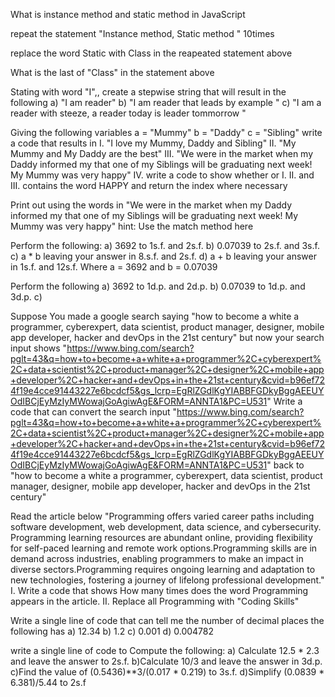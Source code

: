 What is instance method and static method in JavaScript

repeat the statement "Instance method, Static method " 10times 

replace the word Static with Class in the reapeated statement above

What is the last of "Class" in the statement above

Stating with word "I",, create a stepwise string that will result in the following a) "I am reader" b) "I am reader that leads by example " c) "I am a reader with steeze, a reader today is leader tommorrow "

Giving the following variables a = "Mummy" b = "Daddy" c = "Sibling"
write a code that results in I. "I love my Mummy, Daddy and Sibling" II. "My Mummy and My Daddy are the best" III. "We were in the market when my Daddy informed my that one of my Siblings will be graduating next week! My Mummy was very happy" IV. write a code to show whether or I. II. and III. contains the word HAPPY and return the index where necessary

Print out using the words in "We were in the market when my Daddy informed my that one of my Siblings will be graduating next week! My Mummy was very happy" hint: Use the match method here

Perform the following: a) 3692 to 1s.f. and 2s.f. b) 0.07039 to 2s.f. and 3s.f. c) a * b leaving your answer in 8.s.f. and 2s.f. d) a + b leaving your answer in 1s.f. and 12s.f. Where a = 3692 and b = 0.07039

Perform the following a) 3692 to 1d.p. and 2d.p. b) 0.07039 to 1d.p. and 3d.p. c)

Suppose You made a google search saying  "how to become a white a programmer, cyberexpert, data scientist, product manager, designer, mobile app developer, hacker and devOps in the 21st century" but now your search input shows "https://www.bing.com/search?pglt=43&q=how+to+become+a+white+a+programmer%2C+cyberexpert%2C+data+scientist%2C+product+manager%2C+designer%2C+mobile+app+developer%2C+hacker+and+devOps+in+the+21st+century&cvid=b96ef724f19e4cce91443227e6bcdcf5&gs_lcrp=EgRlZGdlKgYIABBFGDkyBggAEEUYOdIBCjEyMzIyMWowajGoAgiwAgE&FORM=ANNTA1&PC=U531"
Write a code that can convert the search input "https://www.bing.com/search?pglt=43&q=how+to+become+a+white+a+programmer%2C+cyberexpert%2C+data+scientist%2C+product+manager%2C+designer%2C+mobile+app+developer%2C+hacker+and+devOps+in+the+21st+century&cvid=b96ef724f19e4cce91443227e6bcdcf5&gs_lcrp=EgRlZGdlKgYIABBFGDkyBggAEEUYOdIBCjEyMzIyMWowajGoAgiwAgE&FORM=ANNTA1&PC=U531" back to "how to become a white a programmer, cyberexpert, data scientist, product manager, designer, mobile app developer, hacker and devOps in the 21st century"


Read the article below
"Programming offers varied career paths including software development, web development, data science, and cybersecurity. Programming learning resources are abundant online, providing flexibility for self-paced learning and remote work options.Programming skills are in demand across industries, enabling programmers to make an impact in diverse sectors.Programming requires ongoing learning and adaptation to new technologies, fostering a journey of lifelong professional development."
I. Write a code that shows How many times does the word Programming appears in the article. II. Replace all Programming with "Coding Skills"


Write a single line of code that can tell me the number of decimal places the following has a) 12.34 b) 1.2 c) 0.001 d) 0.004782


write a single line of code to Compute the following:
a) Calculate 12.5 * 2.3 and leave the answer to 2s.f.
b)Calculate 10/3 and leave the answer in 3d.p.
c)Find the value of (0.5436)**3/(0.017 * 0.219) to 3s.f.
d)Simplify (0.0839 * 6.381)/5.44 to 2s.f
